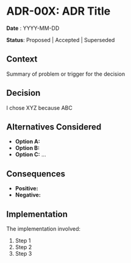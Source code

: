 # ADR-00X: ADR Title

**Date** : YYYY-MM-DD

**Status**: Proposed | Accepted | Superseded

## Context

Summary of problem or trigger for the decision

## Decision

I chose XYZ because ABC

## Alternatives Considered

- **Option A:**
- **Option B:**
- **Option C:** …

## Consequences

- **Positive:**
- **Negative:**

## Implementation

The implementation involved:

1. Step 1
2. Step 2
3. Step 3
